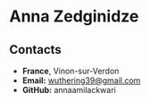 # Anna Zedginidze
## Contacts 
* **France**, Vinon-sur-Verdon
* **Email:** wuthering39@gmail.com
* **GitHub:** annaamilackwari
